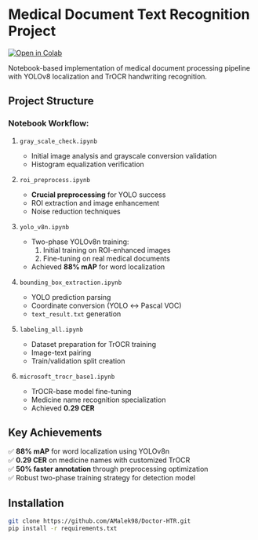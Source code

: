# Medical Document Text Recognition Project

[![Open in Colab](https://colab.research.google.com/assets/colab-badge.svg)](https://colab.research.google.com/github/AMalek98/Doctor-HTR.git)

Notebook-based implementation of medical document processing pipeline with YOLOv8 localization and TrOCR handwriting recognition.

## Project Structure
### Notebook Workflow:
1. `gray_scale_check.ipynb`  
   - Initial image analysis and grayscale conversion validation
   - Histogram equalization verification

2. `roi_preprocess.ipynb`  
   - **Crucial preprocessing** for YOLO success
   - ROI extraction and image enhancement
   - Noise reduction techniques

3. `yolo_v8n.ipynb`  
   - Two-phase YOLOv8n training:
     1. Initial training on ROI-enhanced images
     2. Fine-tuning on real medical documents
   - Achieved **88% mAP** for word localization

4. `bounding_box_extraction.ipynb`  
   - YOLO prediction parsing
   - Coordinate conversion (YOLO ↔ Pascal VOC)
   - `text_result.txt` generation

5. `labeling_all.ipynb`  
   - Dataset preparation for TrOCR training
   - Image-text pairing
   - Train/validation split creation

6. `microsoft_trocr_base1.ipynb`  
   - TrOCR-base model fine-tuning
   - Medicine name recognition specialization
   - Achieved **0.29 CER**

## Key Achievements

✅ **88% mAP** for word localization using YOLOv8n  
✅ **0.29 CER** on medicine names with customized TrOCR  
✅ **50% faster annotation** through preprocessing optimization  
✅ Robust two-phase training strategy for detection model


## Installation

```bash
git clone https://github.com/AMalek98/Doctor-HTR.git
pip install -r requirements.txt

